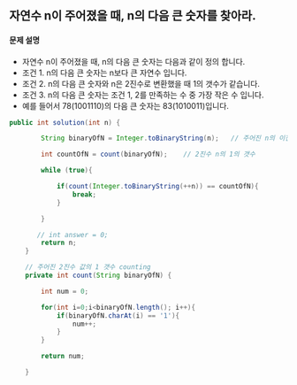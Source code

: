 ## 자연수 n이 주어졌을 때, n의 다음 큰 숫자를 찾아라.
#### 문제 설명
* 자연수 n이 주어졌을 때, n의 다음 큰 숫자는 다음과 같이 정의 합니다.
* 조건 1. n의 다음 큰 숫자는 n보다 큰 자연수 입니다.
* 조건 2. n의 다음 큰 숫자와 n은 2진수로 변환했을 때 1의 갯수가 같습니다.
* 조건 3. n의 다음 큰 숫자는 조건 1, 2를 만족하는 수 중 가장 작은 수 입니다.
* 예를 들어서 78(1001110)의 다음 큰 숫자는 83(1010011)입니다.

~~~java
public int solution(int n) {

        String binaryOfN = Integer.toBinaryString(n);   // 주어진 n의 이진수 변환

        int countOfN = count(binaryOfN);    // 2진수 n의 1의 갯수

        while (true){

            if(count(Integer.toBinaryString(++n)) == countOfN){
                break;
            }

        }

       // int answer = 0;
        return n;
    }

    // 주어진 2진수 값의 1 갯수 counting
    private int count(String binaryOfN) {

        int num = 0;

        for(int i=0;i<binaryOfN.length(); i++){
            if(binaryOfN.charAt(i) == '1'){
                num++;
            }
        }

        return num;

    }
~~~    
